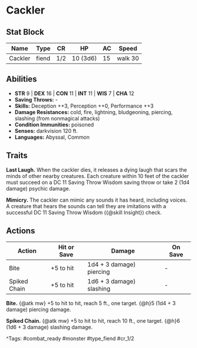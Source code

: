 # Cackler

## Stat Block

| Name | Type | CR | HP | AC | Speed |
|------|------|----|----|----|-------|
| Cackler | fiend | 1/2 | 10 (3d6) | 15 | walk 30 |

## Abilities

- **STR** 9 | **DEX** 16 | **CON** 11 | **INT** 11 | **WIS** 7 | **CHA** 12
- **Saving Throws:** -  
- **Skills:** Deception ++3, Perception ++0, Performance ++3  
- **Damage Resistances:** cold, fire, lightning, bludgeoning, piercing, slashing (from nonmagical attacks)  
- **Condition Immunities:** poisoned  
- **Senses:** darkvision 120 ft.  
- **Languages:** Abyssal, Common

## Traits

**Last Laugh.** When the cackler dies, it releases a dying laugh that scars the minds of other nearby creatures. Each creature within 10 feet of the cackler must succeed on a DC 11 Saving Throw Wisdom saving throw or take 2 (1d4 damage) psychic damage.

**Mimicry.** The cackler can mimic any sounds it has heard, including voices. A creature that hears the sounds can tell they are imitations with a successful DC 11 Saving Throw Wisdom ({@skill Insight}) check.


## Actions

| Action | Hit or Save | Damage | On Save |
|--------|--------------|--------|----------|
| Bite | +5 to hit | 1d4 + 3 damage) piercing | - |
| Spiked Chain | +5 to hit | 1d6 + 3 damage) slashing | - |

**Bite.** {@atk mw} +5 to hit to hit, reach 5 ft., one target. {@h}5 (1d4 + 3 damage) piercing damage.

**Spiked Chain.** {@atk mw} +5 to hit to hit, reach 10 ft., one target. {@h}6 (1d6 + 3 damage) slashing damage.


^Tags: #combat_ready #monster #type_fiend #cr_1/2
